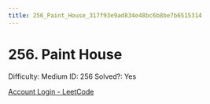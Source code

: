 ```yaml
---
title: 256_Paint_House_317f93e9ad834e48bc6b8be7b6515314
---
```


# 256. Paint House

Difficulty: Medium
ID: 256
Solved?: Yes

[Account Login - LeetCode](https://leetcode.com/problems/paint-house)